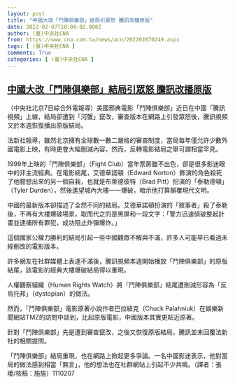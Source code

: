 ```yaml
---
layout: post
title: "中國大改「鬥陣俱樂部」結局引眾怒 騰訊改播原版"
date: 2022-02-07T10:04:02.000Z
author: (臺)中央社CNA
from: https://www.cna.com.tw/news/acn/202202070249.aspx
tags: [ (臺)中央社CNA ]
comments: True
categories: [ (臺)中央社CNA ]
---
```

<!--1644228242000-->
[中國大改「鬥陣俱樂部」結局引眾怒 騰訊改播原版](https://www.cna.com.tw/news/acn/202202070249.aspx)
------

<div>
<div></div><div><p>（中央社北京7日綜合外電報導）美國邪典電影「鬥陣俱樂部」近日在中國「騰訊視頻」上線，結局卻遭到「河蟹」竄改，審查版本在網路上引發眾怒後，騰訊視頻又於本週恢復播出原版結局。</p><p>法新社報導，雖然北京擁有全球數一數二嚴格的審查制度，當局每年僅允許少數外國電影上映，有時更會大幅刪減內容，然而，反轉電影結局之舉可謂相當罕見。</p><p>1999年上映的「鬥陣俱樂部」（Fight Club）當年票房雖不出色，卻是很多影迷眼中的非主流經典。在電影結尾，艾德華諾頓（Edward Norton）飾演的角色殺死了他臆想出來的另一個自我，也就是布萊德彼特（Brad Pitt）扮演的「泰勒德頓」（Tyler Durden），然後遙望城內大樓一一爆破，暗示他打算顛覆現代文明。</p><p>中國的最新版本卻描述了全然不同的結局。艾德華諾頓扮演的「敘事者」殺了泰勒後，不再有大樓爆破場景，取而代之的是黑屏和一段文字：「警方迅速偵破整起計畫並逮捕所有罪犯，成功阻止炸彈爆炸。」</p><p>這個國家公權力勝利的結局引起一些中國觀眾不解與不滿，許多人可能早已看過未經刪改的電影版本。</p><p>許多網友在社群媒體上表達不滿後，騰訊視頻本週開始播放「鬥陣俱樂部」的原版結尾，該電影的經典大樓爆破結局得以重現。</p><p>人權觀察組織（Human Rights Watch）將「鬥陣俱樂部」結尾遭刪減形容為「反烏托邦」（dystopian）的做法。</p><p>然而，「鬥陣俱樂部」電影原著小說作者巴拉紐克（Chuck Palahniuk）在娛樂新聞網站TMZ的訪問中談到，比起原版電影，中國版本其實更貼近原著。</p><p>針對「鬥陣俱樂部」先是遭到審查竄改，之後又恢復原版結局，騰訊並未回覆法新社的相關提問。</p><p>「鬥陣俱樂部」結局重現，也在網路上掀起更多爭論。一名中國影迷表示，他對當局的做法感到相當「無言」，他的想法也在社群網站上引起不少共鳴。（譯者：張璦/核稿：施施）1110207</p></div>
</div>
